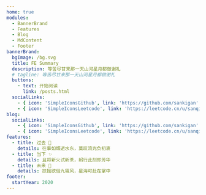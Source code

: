 ```yaml
---
home: true
modules:
  - BannerBrand
  - Features
  - Blog
  - MdContent
  - Footer
bannerBrand:
  bgImage: /bg.svg
  title: FE Summary
  description: 等苦尽甘来那一天山河星月都做谢礼
  # tagline: 等苦尽甘来那一天山河星月都做谢礼
  buttons:
    - text: 开始阅读
      link: /posts.html
  socialLinks:
    - { icon: 'SimpleIconsGithub', link: 'https://github.com/sankigan' }
    - { icon: 'SimpleIconsLeetcode', link: 'https://leetcode.cn/u/sanqi/' }
blog:
  socialLinks:
    - { icon: 'SimpleIconsGithub', link: 'https://github.com/sankigan' }
    - { icon: 'SimpleIconsLeetcode', link: 'https://leetcode.cn/u/sanqi/' }
features:
  - title: 过去 🌙
    details: 往事如烟逝水东，莫叹流光负初衷
  - title: 当下 ✨
    details: 且将新火试新茶，躬行此刻即芳华
  - title: 未来 🌌
    details: 扶摇欲借九霄风，星海可赴在掌中
footer:
  startYear: 2020
---
```

